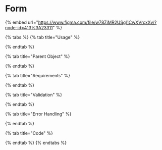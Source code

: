 # Form

{% embed url="https://www.figma.com/file/w78ZiMR2USgl1CwXVrcxXv/?node-id=413%3A23311" %}



{% tabs %}
{% tab title="Usage" %}

{% endtab %}

{% tab title="Parent Object" %}

{% endtab %}

{% tab title="Requirements" %}

{% endtab %}

{% tab title="Validation" %}

{% endtab %}

{% tab title="Error Handling" %}

{% endtab %}

{% tab title="Code" %}

{% endtab %}
{% endtabs %}

